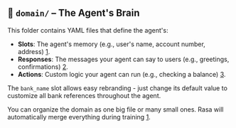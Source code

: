 ## 📂 `domain/` – The Agent's Brain

This folder contains YAML files that define the agent's:
- **Slots**: The agent's memory (e.g., user's name, account number, address) [1](https://rasa.com/docs/reference/primitives/slots/).
- **Responses**: The messages your agent can say to users (e.g., greetings, confirmations) [2](https://rasa.com/docs/reference/primitives/responses).
- **Actions**: Custom logic your agent can run (e.g., checking a balance) [3](https://rasa.com/docs/reference/primitives/custom-actions).

The `bank_name` slot allows easy rebranding - just change its default value to customize all bank references throughout the agent.

You can organize the domain as one big file or many small ones. Rasa will automatically merge everything during training [1](https://rasa.com/docs/reference/config/domain).
